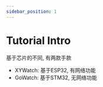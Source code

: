 ```yaml
---
sidebar_position: 1
---
```


# Tutorial Intro
基于芯片的不同, 有两款手款
* XYWatch: 基于ESP32, 有网络功能
* GoWatch: 基于STM32, 无网络功能